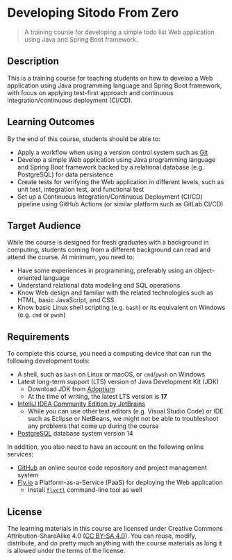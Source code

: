 # Developing Sitodo From Zero

> A training course for developing a simple todo list Web application using Java
> and Spring Boot framework.

## Description

This is a training course for teaching students on how to develop a Web application
using Java programming language and Spring Boot framework, with focus on applying
test-first approach and continuous integration/continuous deployment (CI/CD).

## Learning Outcomes

By the end of this course, students should be able to:

-  Apply a workflow when using a version control system such as [Git][]
-  Develop a simple Web application using Java programming language and Spring
   Boot framework backed by a relational database (e.g. PostgreSQL) for data
   persistence
-  Create tests for verifying the Web application in different levels, such as
   unit test, integration test, and functional test
-  Set up a Continuous Integration/Continuous Deployment (CI/CD) pipeline using
   GitHub Actions (or similar platform such as GitLab CI/CD)

## Target Audience

While the course is designed for fresh graduates with a background in computing,
students coming from a different background can read and attend the course. At
minimum, you need to:

-  Have some experiences in programming, preferably using an object-oriented
   language
-  Understand relational data modeling and SQL operations
-  Know Web design and familiar with the related technologies such as HTML,
   basic JavaScript, and CSS
-  Know basic Linux shell scripting (e.g. `bash`) or its equivalent on Windows
   (e.g. `cmd` or `pwsh`)

## Requirements

To complete this course, you need a computing device that can run the following
development tools:

-  A shell, such as `bash` on Linux or macOS, or `cmd`/`pwsh` on Windows
-  Latest long-term support (LTS) version of Java Development Kit (JDK)
   -  Download JDK from [Adoptium][]
   -  At the time of writing, the latest LTS version is **17**
-  [IntelliJ IDEA Community Edition by JetBrains][]
   -  While you can use other text editors (e.g. Visual Studio Code) or IDE such
      as Eclipse or NetBeans, we might not be able to troubleshoot any problems
      that come up during the course
-  [PostgreSQL][] database system version 14

In addition, you also need to have an account on the following online services:

-  [GitHub][] an online source code repository and project management system
-  [Fly.io][] a Platform-as-a-Service (PaaS) for deploying the Web application
   -  Install [`flyctl`](https://fly.io/docs/flyctl/) command-line tool as well
     
## License

The learning materials in this course are licensed under Creative Commons
Attribution-ShareAlike 4.0 ([CC BY-SA 4.0](./LICENSE)). You can reuse, modify,
distribute, and do pretty much anything with the course materials as long it is
allowed under the terms of the license.

[Adoptium]: https://adoptium.net/
[Fly.io]: https://fly.io
[Git]: https://git-scm.com/
[GitHub]: https://github.com
[IntelliJ IDEA Community Edition by JetBrains]: https://www.jetbrains.com/idea/download/
[PostgreSQL]: https://www.postgresql.org/
